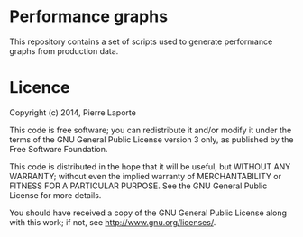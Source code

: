 # Performance graphs

This repository contains a set of scripts used to generate performance graphs from production data.

# Licence

Copyright (c) 2014, Pierre Laporte

This code is free software; you can redistribute it and/or modify it
under the terms of the GNU General Public License version 3 only, as
published by the Free Software Foundation.

This code is distributed in the hope that it will be useful, but WITHOUT
ANY WARRANTY; without even the implied warranty of MERCHANTABILITY or
FITNESS FOR A PARTICULAR PURPOSE.  See the GNU General Public License
for more details.

You should have received a copy of the GNU General Public License
along with this work; if not, see <http://www.gnu.org/licenses/>.

